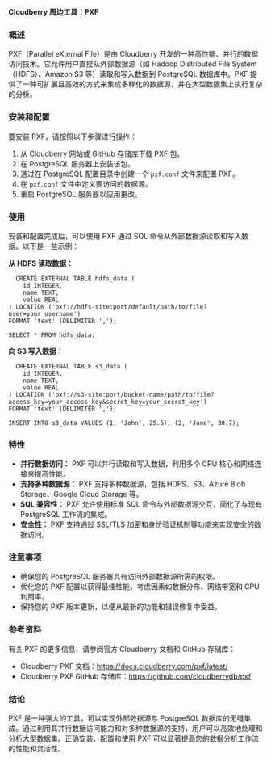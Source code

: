 **Cloudberry 周边工具：PXF**

### 概述

PXF（Parallel eXternal File）是由 Cloudberry 开发的一种高性能、并行的数据访问技术。它允许用户直接从外部数据源（如 Hadoop Distributed File System（HDFS）、Amazon S3 等）读取和写入数据到 PostgreSQL 数据库中。PXF 提供了一种可扩展且高效的方式来集成多样化的数据源，并在大型数据集上执行复杂的分析。

### 安装和配置

要安装 PXF，请按照以下步骤进行操作：

1. 从 Cloudberry 网站或 GitHub 存储库下载 PXF 包。
2. 在 PostgreSQL 服务器上安装该包。
3. 通过在 PostgreSQL 配置目录中创建一个 `pxf.conf` 文件来配置 PXF。
4. 在 `pxf.conf` 文件中定义要访问的数据源。
5. 重启 PostgreSQL 服务器以应用更改。

### 使用

安装和配置完成后，可以使用 PXF 通过 SQL 命令从外部数据源读取和写入数据。以下是一些示例：

**从 HDFS 读取数据：**

```
  CREATE EXTERNAL TABLE hdfs_data (
    id INTEGER,
    name TEXT,
    value REAL
) LOCATION ('pxf://hdfs-site:port/default/path/to/file?user=your_username')
FORMAT 'text' (DELIMITER ',');

SELECT * FROM hdfs_data;
```

**向 S3 写入数据：**

```
  CREATE EXTERNAL TABLE s3_data (
    id INTEGER,
    name TEXT,
    value REAL
) LOCATION ('pxf://s3-site:port/bucket-name/path/to/file?access_key=your_access_key&secret_key=your_secret_key')
FORMAT 'text' (DELIMITER ',');

INSERT INTO s3_data VALUES (1, 'John', 25.5), (2, 'Jane', 30.7);
```

### 特性

- **并行数据访问：** PXF 可以并行读取和写入数据，利用多个 CPU 核心和网络连接来提高性能。
- **支持多种数据源：** PXF 支持多种数据源，包括 HDFS、S3、Azure Blob Storage、Google Cloud Storage 等。
- **SQL 兼容性：** PXF 允许使用标准 SQL 命令与外部数据源交互，简化了与现有 PostgreSQL 工作流的集成。
- **安全性：** PXF 支持通过 SSL/TLS 加密和身份验证机制等功能来实现安全的数据访问。

### 注意事项

- 确保您的 PostgreSQL 服务器具有访问外部数据源所需的权限。
- 优化您的 PXF 配置以获得最佳性能，考虑因素如数据分布、网络带宽和 CPU 利用率。
- 保持您的 PXF 版本更新，以便从最新的功能和错误修复中受益。

### 参考资料

有关 PXF 的更多信息，请参阅官方 Cloudberry 文档和 GitHub 存储库：

- Cloudberry PXF 文档：https://docs.cloudberry.com/pxf/latest/
- Cloudberry PXF GitHub 存储库：https://github.com/cloudberrydb/pxf

### 结论

PXF 是一种强大的工具，可以实现外部数据源与 PostgreSQL 数据库的无缝集成。通过利用其并行数据访问能力和对多种数据源的支持，用户可以高效地处理和分析大型数据集。正确安装、配置和使用 PXF 可以显著提高您的数据分析工作流的性能和灵活性。